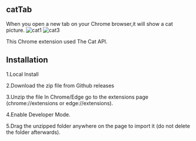 ## catTab
When you open a new tab on your Chrome browser,it will show a cat picture.
![cat1](https://github.com/chrischenchen/catTab/assets/19976775/47eb6dc1-6ac2-4a9e-8594-a731a0d0c6a4)
![cat3](https://github.com/chrischenchen/catTab/assets/19976775/1993b50b-7b1d-4130-ac3c-6d767dad7de0)


This Chrome extension used The Cat API.

## Installation
1.Local Install

2.Download the zip file from Github releases

3.Unzip the file In Chrome/Edge go to the extensions page (chrome://extensions or edge://extensions).

4.Enable Developer Mode.

5.Drag the unzipped folder anywhere on the page to import it (do not delete the folder afterwards).
